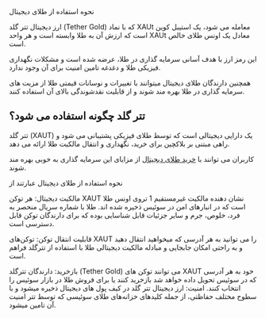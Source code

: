 
نحوه استفاده از طلای دیجیتال

ارز دیجیتال تتر گلد (Tether Gold) که با نماد XAUt معامله می شود، یک استیبل کوین است که ارزش آن به طلا وابسته است و هر واحد XAUt معادل یک اونس طلای خالص است.

این رمز ارز با هدف آسانی سرمایه گذاری در طلا، عرضه شده است و مشکلات نگهداری فیزیکی طلا و دغدغه تامین امنیت برای آن وجود ندارد.

همچنین دارندگان طلای دیجیتال میتوانند با تغییرات و نوسانات قیمتی طلا از مزیت های سرمایه گذاری در طلا بهره مند شوند و از قابلیت نقدشوندگی بالای آن استفاده کنند.

  

## تتر گلد چگونه استفاده می شود؟

تتر گلد (XAUT) یک دارایی دیجیتالی است که توسط طلای فیزیکی پشتیبانی می‌ شود و راهی مبتنی بر بلاکچین برای خرید، نگهداری و انتقال مالکیت طلا ارائه می‌ دهد.

کاربران می توانند با [خرید طلای دیجیتال](https://ok-ex.io/buy-and-sell/XAUT/) از مزایای این سرمایه گذاری به خوبی بهره مند شوند.


نحوه استفاده از طلای دیجیتال عبارتند از

مالکیت دیجیتال: هر توکن XAUT نشان دهنده مالکیت غیرمستقیم 1 تروی اونس طلا است که در انبارهای امن در سوئیس ذخیره شده اند. طلا با شماره سریال منحصر به فرد، خلوص، جرم و سایر جزئیات قابل شناسایی بوده که برای دارندگان توکن قابل دسترسی است.

قابلیت انتقال توکن: توکن‌های XAUT را می توانید به هر آدرسی که میخواهید انتقال دهید و به راحتی امکان جابجایی و مبادله مالکیت دیجیتالی طلا با استفاده از تترگلد فراهم است.

بازخرید: دارندگان تترگلد (Tether Gold) می توانند توکن های XAUT خود به هر آدرسی که در سوئیس تحویل داده خواهد شد بازخرید کنند یا برای فروش طلا در بازار سوئیس را انتخاب کنند.
امنیت: ارز دیجیتال تتر گلد در کیف‌ پول‌ های دیجیتال ذخیره میشود و با سطوح مختلف حفاظتی، از جمله کلیدهای خزانه‌های طلای سوئیسی که توسط تتر امنیت آن تامین میشود.
